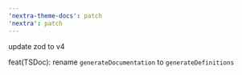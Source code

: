 ```yaml
---
'nextra-theme-docs': patch
'nextra': patch
---
```


update zod to v4

feat(TSDoc): rename `generateDocumentation` to `generateDefinitions`
